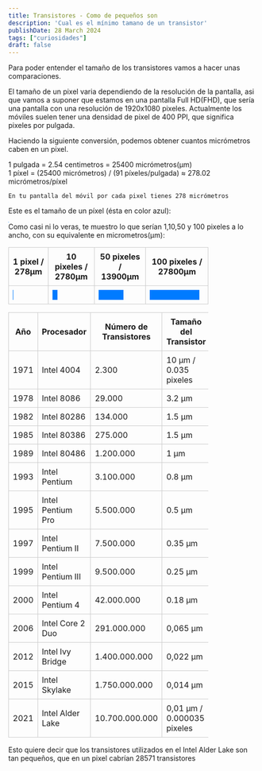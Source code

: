 ```yaml
---
title: Transistores - Como de pequeños son
description: 'Cual es el mínimo tamano de un transistor'
publishDate: 28 March 2024
tags: ["curiosidades"]
draft: false
---
```


<style>
  .comparison {
    font-family: Arial, sans-serif;
    font-size: 16px;
    line-height: 1.5;
  }

  .size {
    font-weight: bold;
  }


.box_pixel_real {
    width: 1px; /* Adjust as needed */
    height:1px; /* Adjust as needed */
    background-color: #007bff; /* Blue color for visualization */
}
.box_pixel {
    width: 1px; /* Adjust as needed */
    height:20px; /* Adjust as needed */
    background-color: #007bff; /* Blue color for visualization */
}
.box_10pixel {
    width: 10px; /* Adjust as needed */
    height:20px; /* Adjust as needed */
    background-color: #007bff; /* Blue color for visualization */
}
.box_50pixel {
    width: 50px; /* Adjust as needed */
    height:20px; /* Adjust as needed */
    background-color: #007bff; /* Blue color for visualization */
}
.box_100pixel {
    width: 100px; /* Adjust as needed */
    height:20px; /* Adjust as needed */
    background-color: #007bff; /* Blue color for visualization */
}


</style>
</head>
<body>
<div class="comparison">
  <div class="box_nanometro"></div>
  <div class="box_micrometro"></div>

</div>
</body>
</html>

Para poder entender el tamaño de los transistores vamos a hacer unas comparaciones.

El tamaño de un pixel varia dependiendo de la resolución de la pantalla, asi que vamos a suponer que estamos en una pantalla Full HD(FHD), que sería una pantalla con una resolución de 1920x1080 pixeles. Actualmente los móviles suelen tener una densidad de pixel de 400 PPI, que significa pixeles por pulgada. 

Haciendo la siguiente conversión, podemos obtener cuantos micrómetros caben en un pixel.

1 pulgada = 2.54 centimetros = 25400 micrómetros(µm) <br>
1 píxel = (25400 micrómetros) / (91 píxeles/pulgada) ≈ 278.02 micrómetros/píxel

    En tu pantalla del móvil por cada pixel tienes 278 micrómetros
Este es el tamaño de un píxel (ésta en color azul): <div class="box_pixel_real"></div> 
Como casi ni lo veras, te muestro lo que serían 1,10,50 y 100 pixeles a lo ancho, con su equivalente en micrometros(µm):

| 1 pixel / 278µm| 10 pixeles / 2780µm   | 50 pixeles / 13900µm  | 100 pixeles / 27800µm |
|-------|---------------|------------------------|-----------------------|
|<div class="box_pixel"></div>|<div class="box_10pixel"></div>|<div class="box_50pixel"></div>|<div class="box_100pixel"></div>|


| Año   | Procesador    | Número de Transistores | Tamaño del Transistor |
|-------|---------------|------------------------|-----------------------|
| 1971  | Intel 4004    | 2.300                  | 10 µm / 0.035 pixeles |
| 1978  | Intel 8086    | 29.000                 | 3.2 µm                  |
| 1982  | Intel 80286   | 134.000                | 1.5 µm                |
| 1985  | Intel 80386   | 275.000                | 1.5 µm                |
| 1989  | Intel 80486   | 1.200.000            | 1 µm                  |
| 1993  | Intel Pentium | 3.100.000        | 0.8 µm                |
| 1995  | Intel Pentium Pro | 5.500.000         | 0.5 µm               |
| 1997  | Intel Pentium II | 7.500.000         | 0.35 µm               |
| 1999  | Intel Pentium III | 9.500.000        | 0.25 µm               |
| 2000  | Intel Pentium 4 | 42.000.000           | 0.18 µm               |
| 2006  | Intel Core 2 Duo | 291.000.000         | 0,065 µm                |
| 2012  | Intel Ivy Bridge | 1.400.000.000         | 0,022 µm                 |
| 2015  | Intel Skylake   | 1.750.000.000         | 0,014 µm               |
| 2021  | Intel Alder Lake | 10.700.000.000       | 0,01 µm / 0.000035 pixeles         |

Esto quiere decir que los transistores utilizados en el Intel Alder Lake son tan pequeños, que en un pixel cabrían 28571 transistores
<style>
table {
  width: 80%;
  border-collapse: collapse;
}

th, td {
  padding: 8px;
  border: 1px solid #ccc;
}
</style>
